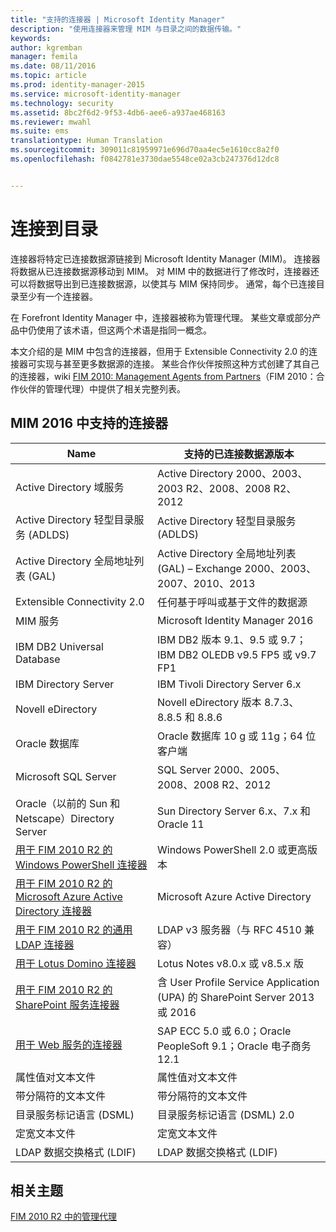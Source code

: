```yaml
---
title: "支持的连接器 | Microsoft Identity Manager"
description: "使用连接器来管理 MIM 与目录之间的数据传输。"
keywords: 
author: kgremban
manager: femila
ms.date: 08/11/2016
ms.topic: article
ms.prod: identity-manager-2015
ms.service: microsoft-identity-manager
ms.technology: security
ms.assetid: 8bc2f6d2-9f53-4db6-aee6-a937ae468163
ms.reviewer: mwahl
ms.suite: ems
translationtype: Human Translation
ms.sourcegitcommit: 309011c81959971e696d70aa4ec5e1610cc8a2f0
ms.openlocfilehash: f0842781e3730dae5548ce02a3cb247376d12dc8


---
```


# 连接到目录

连接器将特定已连接数据源链接到 Microsoft Identity Manager (MIM)。 连接器将数据从已连接数据源移动到 MIM。 对 MIM 中的数据进行了修改时，连接器还可以将数据导出到已连接数据源，以使其与 MIM 保持同步。 通常，每个已连接目录至少有一个连接器。

在 Forefront Identity Manager 中，连接器被称为管理代理。 某些文章或部分产品中仍使用了该术语，但这两个术语是指同一概念。

本文介绍的是 MIM 中包含的连接器，但用于 Extensible Connectivity 2.0 的连接器可实现与甚至更多数据源的连接。 某些合作伙伴按照这种方式创建了其自己的连接器，wiki [FIM 2010: Management Agents from Partners](http://social.technet.microsoft.com/wiki/contents/articles/1589.fim-2010-management-agents-from-partners.aspx)（FIM 2010：合作伙伴的管理代理）中提供了相关完整列表。

## MIM 2016 中支持的连接器

| Name | 支持的已连接数据源版本 |
| ---- | ----------------------------------------------- |
| Active Directory 域服务 | Active Directory 2000、2003、2003 R2、2008、2008 R2、2012 |
| Active Directory 轻型目录服务 (ADLDS) | Active Directory 轻型目录服务 (ADLDS) |
| Active Directory 全局地址列表 (GAL) | Active Directory 全局地址列表 (GAL) – Exchange 2000、2003、2007、2010、2013 |
| Extensible Connectivity 2.0 | 任何基于呼叫或基于文件的数据源 |
| MIM 服务 | Microsoft Identity Manager 2016 |
| IBM DB2 Universal Database | IBM DB2 版本 9.1、9.5 或 9.7；IBM DB2 OLEDB v9.5 FP5 或 v9.7 FP1 |
| IBM Directory Server | IBM Tivoli Directory Server 6.x |
| Novell eDirectory | Novell eDirectory 版本 8.7.3、8.8.5 和 8.8.6 |
| Oracle 数据库 | Oracle 数据库 10 g 或 11g；64 位客户端 |
| Microsoft SQL Server | SQL Server 2000、2005、2008、2008 R2、2012 |
| Oracle（以前的 Sun 和 Netscape）Directory Server | Sun Directory Server 6.x、7.x 和 Oracle 11 |
| [用于 FIM 2010 R2 的 Windows PowerShell 连接器](https://msdn.microsoft.com/en-us/library/dn640417.aspx) | Windows PowerShell 2.0 或更高版本 |
| [用于 FIM 2010 R2 的 Microsoft Azure Active Directory 连接器](https://msdn.microsoft.com/en-us/library/dn511001.aspx) | Microsoft Azure Active Directory |
| [用于 FIM 2010 R2 的通用 LDAP 连接器](https://msdn.microsoft.com/en-us/library/dn510997.aspx) | LDAP v3 服务器（与 RFC 4510 兼容） |
| [用于 Lotus Domino 连接器](https://msdn.microsoft.com/en-us/library/hh859750.aspx) | Lotus Notes v8.0.x 或 v8.5.x 版 |
| [用于 FIM 2010 R2 的 SharePoint 服务连接器](https://msdn.microsoft.com/en-us/library/dn511003.aspx) | 含 User Profile Service Application (UPA) 的 SharePoint Server 2013 或 2016 |
| [用于 Web 服务的连接器](https://www.microsoft.com/en-us/download/details.aspx?id=51495) | SAP ECC 5.0 或 6.0；Oracle PeopleSoft 9.1；Oracle 电子商务 12.1 |
| 属性值对文本文件 | 属性值对文本文件 |
| 带分隔符的文本文件 | 带分隔符的文本文件 |
| 目录服务标记语言 (DSML) | 目录服务标记语言 (DSML) 2.0 |
| 定宽文本文件 | 定宽文本文件 |
| LDAP 数据交换格式 (LDIF) | LDAP 数据交换格式 (LDIF) |

## 相关主题

[FIM 2010 R2 中的管理代理](https://technet.microsoft.com/library/jj133885.aspx)



<!--HONumber=Aug16_HO2-->


